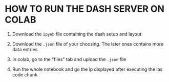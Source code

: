 # HOW TO RUN THE DASH SERVER ON COLAB

1. Download the `ipynb` file containing the dash setup and layout

2. Download the `.json` file of your choosing. The later ones contains more data entries

3. In colab, go to the "files" tab and upload the `.json` file

4. Run the whole notebook and go the ip displayed after executing the las code chunk 
